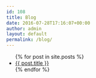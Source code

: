 ```yaml
---
id: 108
title: Blog
date: 2016-07-28T17:16:07+00:00
author: admin
layout: default
permalink: /blog/
---
```


<ul>
  {% for post in site.posts %}
    <li>
      <a href="{{ post.url }}">{{ post.title }}</a>
    </li>
  {% endfor %}
</ul>
